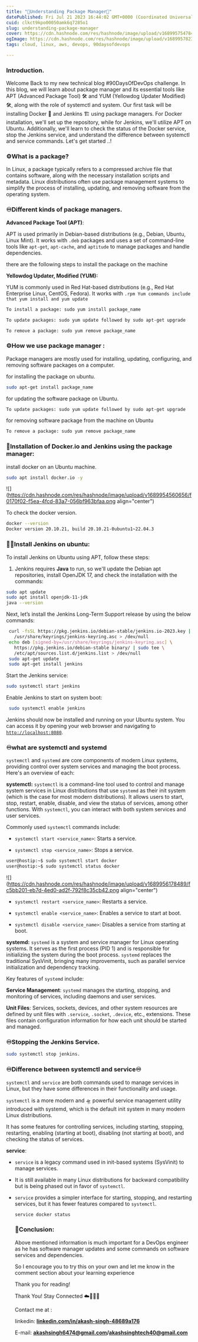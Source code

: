 ```yaml
---
title: "📀Understanding Package Manager📀"
datePublished: Fri Jul 21 2023 16:44:02 GMT+0000 (Coordinated Universal Time)
cuid: clkct9kpo00050amk6q7285o1
slug: understanding-package-manager
cover: https://cdn.hashnode.com/res/hashnode/image/upload/v1689957547844/6641fea9-091b-4d4b-8852-afc60fddbbea.jpeg
ogImage: https://cdn.hashnode.com/res/hashnode/image/upload/v1689957823648/b3e8b7f3-4ed9-45dd-8afc-5bf8e23e0a4f.jpeg
tags: cloud, linux, aws, devops, 90daysofdevops

---
```


### **Introduction**.

Welcome Back to my new technical blog #90DaysOfDevOps challenge. In this blog, we will learn about package manager and its essential tools like APT (Advanced Package Tool) 🛠️ and YUM (Yellowdog Updater Modified) 🛠️, along with the role of systemctl and system. Our first task will be installing Docker 🐳 and Jenkins 🏗️ using package managers. For Docker installation, we'll set up the repository, while for Jenkins, we'll utilize APT on Ubuntu. Additionally, we'll learn to check the status of the Docker service, stop the Jenkins service, and understand the difference between systemctl and service commands. Let's get started ..!

### ⚙️What is a package?

In Linux, a package typically refers to a compressed archive file that contains software, along with the necessary installation scripts and metadata. Linux distributions often use package management systems to simplify the process of installing, updating, and removing software from the operating system.

### ♾️Different kinds of package managers.

**Advanced Package Tool (APT)**:

APT is used primarily in Debian-based distributions (e.g., Debian, Ubuntu, Linux Mint). It works with `.deb` packages and uses a set of command-line tools like `apt-get`, `apt-cache`, and `aptitude` to manage packages and handle dependencies.

there are the following steps to install the package on the machine

**Yellowdog Updater, Modified (YUM):**

YUM is commonly used in Red Hat-based distributions (e.g., Red Hat Enterprise Linux, CentOS, Fedora). It works with `.rpm Yum commands include that yum install and yum update`

```bash
To install a package: sudo yum install package_name

To update packages: sudo yum update followed by sudo apt-get upgrade

To remove a package: sudo yum remove package_name
```

### **⚙️How we use package manager :**

Package managers are mostly used for installing, updating, configuring, and removing software packages on a computer.

for installing the package on ubuntu.

```bash
sudo apt-get install package_name
```

for updating the software package on Ubuntu.

```bash
To update packages: sudo yum update followed by sudo apt-get upgrade
```

for removing software package from the machine on Ubuntu

```bash
To remove a package: sudo yum remove package_name
```

### **🦈Installation of Docker.io and Jenkins using the package manager:**

install docker on an Ubuntu machine.

```bash
sudo apt install docker.io -y
```

![](https://cdn.hashnode.com/res/hashnode/image/upload/v1689954560656/f0170f02-f5ea-4fcd-83a7-056bf963bfaa.png align="center")

To check the docker version.

```bash
docker --version
Docker version 20.10.21, build 20.10.21-0ubuntu1~22.04.3
```

### **👨‍💻Install Jenkins on ubuntu:**

To install Jenkins on Ubuntu using APT, follow these steps:

1. Jenkins requires **Java** to run, so we'll update the Debian apt repositories, install OpenJDK 17, and check the installation with the commands:
    

```bash
sudo apt update
sudo apt install openjdk-11-jdk
java --version
```

Next, let’s install the Jenkins Long-Term Support release by using the below commands:

```bash
 curl -fsSL https://pkg.jenkins.io/debian-stable/jenkins.io-2023.key | sudo tee \
   /usr/share/keyrings/jenkins-keyring.asc > /dev/null
 echo deb [signed-by=/usr/share/keyrings/jenkins-keyring.asc] \
   https://pkg.jenkins.io/debian-stable binary/ | sudo tee \
   /etc/apt/sources.list.d/jenkins.list > /dev/null
 sudo apt-get update
 sudo apt-get install jenkins
```

Start the Jenkins service:

```bash
sudo systemctl start jenkins
```

Enable Jenkins to start on system boot:

```bash
 sudo systemctl enable jenkins
```

Jenkins should now be installed and running on your Ubuntu system. You can access it by opening your web browser and navigating to [`http://localhost:8080`](http://localhost:8080).

### **♾️what are systemctl and systemd**

`systemctl` and `systemd` are core components of modern Linux systems, providing control over system services and managing the boot process. Here's an overview of each:

**systemctl:** `systemctl` is a command-line tool used to control and manage system services in Linux distributions that use `systemd` as their init system (which is the case for most modern distributions). It allows users to start, stop, restart, enable, disable, and view the status of services, among other functions. With `systemctl`, you can interact with both system services and user services.

Commonly used `systemctl` commands include:

* `systemctl start <service_name>`: Starts a service.
    
* `systemctl stop <service_name>`: Stops a service.
    

```bash
user@hostip:~$ sudo systemctl start docker
user@hostip:~$ sudo systemctl status docker
```

![](https://cdn.hashnode.com/res/hashnode/image/upload/v1689956178489/fc5bb201-eb7d-4ed0-ad2f-792f8c35cb42.png align="center")

* `systemctl restart <service_name>`: Restarts a service.
    
* `systemctl enable <service_name>`: Enables a service to start at boot.
    
* `systemctl disable <service_name>`: Disables a service from starting at boot.
    

**systemd:** `systemd` is a system and service manager for Linux operating systems. It serves as the first process (PID 1) and is responsible for initializing the system during the boot process. `systemd` replaces the traditional SysVinit, bringing many improvements, such as parallel service initialization and dependency tracking.

Key features of `systemd` include:

**Service Management**: `systemd` manages the starting, stopping, and monitoring of services, including daemons and user services.

**Unit Files**: Services, sockets, devices, and other system resources are defined by unit files with `.service`, `.socket`, `.device`, etc., extensions. These files contain configuration information for how each unit should be started and managed.

### **♾️Stopping the Jenkins Service.**

```bash
sudo systemctl stop jenkins.
```

### **♾️Difference between systemctl and service♾️**

`systemctl` and `service` are both commands used to manage services in Linux, but they have some differences in their functionality and usage.

`systemctl` is a more modern and 🛸 powerful service management utility introduced with systemd, which is the default init system in many modern Linux distributions.

It has some features for controlling services, including starting, stopping, restarting, enabling (starting at boot), disabling (not starting at boot), and checking the status of services.

**service**:

* `service` is a legacy command used in init-based systems (SysVinit) to manage services.
    
* It is still available in many Linux distributions for backward compatibility but is being phased out in favor of `systemctl`.
    
* `service` provides a simpler interface for starting, stopping, and restarting services, but it has fewer features compared to `systemctl`.
    
    ```bash
    service docker status
    ```
    
    ### **📍Conclusion:**
    
    Above mentioned information is much important for a DevOps engineer as he has software manager updates and some commands on software services and dependencies.
    
    So I encourage you to try this on your own and let me know in the comment section about your learning experience
    
    Thank you for reading!
    
    Thank You! Stay Connected ☁️👩‍💻🌈
    
    Contact me at :
    
    linkedin: [**linkedin.com/in/akash-singh-48689a176**](http://linkedin.com/in/akash-singh-48689a176)
    
    E-mail: [**akashsingh6474@gmail.com**](mailto:akashsingh6474@gmail.com)**/akashsinghtech40@gmail.com**